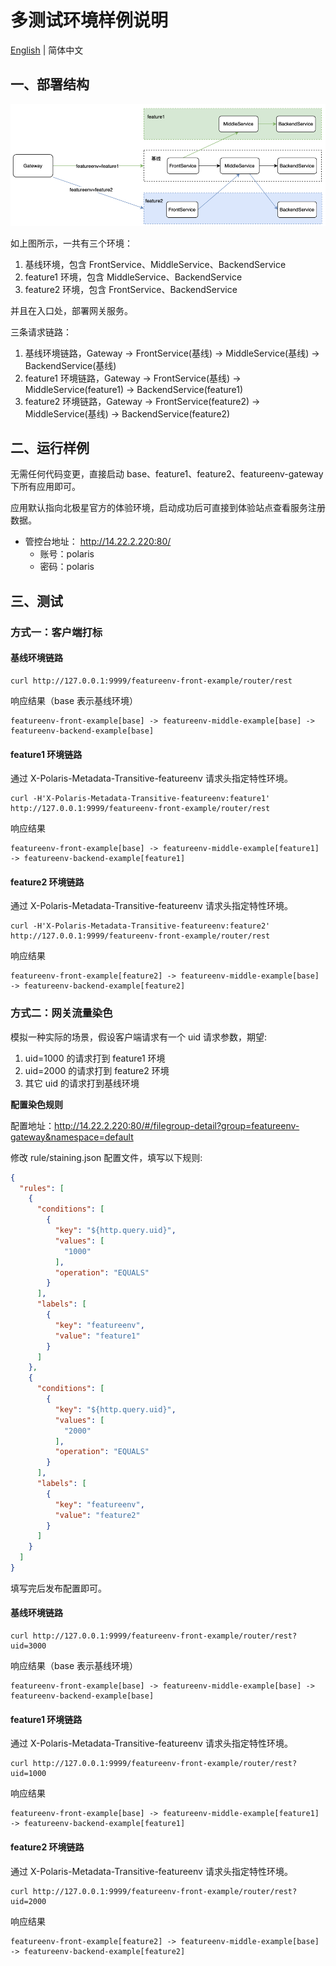 # 多测试环境样例说明

[English](./README.md) | 简体中文

## 一、部署结构

<img src="./imgs/structs.png"/>

如上图所示，一共有三个环境：

1. 基线环境，包含 FrontService、MiddleService、BackendService
2. feature1 环境，包含 MiddleService、BackendService
3. feature2 环境，包含 FrontService、BackendService

并且在入口处，部署网关服务。

三条请求链路：

1. 基线环境链路，Gateway -> FrontService(基线) -> MiddleService(基线) -> BackendService(基线)
2. feature1 环境链路，Gateway -> FrontService(基线) -> MiddleService(feature1) -> BackendService(feature1)
3. feature2 环境链路，Gateway -> FrontService(feature2) -> MiddleService(基线) -> BackendService(feature2)

## 二、运行样例

无需任何代码变更，直接启动 base、feature1、feature2、featureenv-gateway 下所有应用即可。

应用默认指向北极星官方的体验环境，启动成功后可直接到体验站点查看服务注册数据。

- 管控台地址： http://14.22.2.220:80/
    - 账号：polaris
    - 密码：polaris

## 三、测试

### 方式一：客户端打标

#### 基线环境链路

````
curl http://127.0.0.1:9999/featureenv-front-example/router/rest
````

响应结果（base 表示基线环境）

````
featureenv-front-example[base] -> featureenv-middle-example[base] -> featureenv-backend-example[base]
````

#### feature1 环境链路

通过 X-Polaris-Metadata-Transitive-featureenv 请求头指定特性环境。

````
curl -H'X-Polaris-Metadata-Transitive-featureenv:feature1' http://127.0.0.1:9999/featureenv-front-example/router/rest
````

响应结果

````
featureenv-front-example[base] -> featureenv-middle-example[feature1] -> featureenv-backend-example[feature1]
````

#### feature2 环境链路

通过 X-Polaris-Metadata-Transitive-featureenv 请求头指定特性环境。

````
curl -H'X-Polaris-Metadata-Transitive-featureenv:feature2' http://127.0.0.1:9999/featureenv-front-example/router/rest
````

响应结果

````
featureenv-front-example[feature2] -> featureenv-middle-example[base] -> featureenv-backend-example[feature2]
````

### 方式二：网关流量染色

模拟一种实际的场景，假设客户端请求有一个 uid 请求参数，期望:

1. uid=1000 的请求打到 feature1 环境
2. uid=2000 的请求打到 feature2 环境
3. 其它 uid 的请求打到基线环境

**配置染色规则**

配置地址：http://14.22.2.220:80/#/filegroup-detail?group=featureenv-gateway&namespace=default

修改 rule/staining.json 配置文件，填写以下规则:

````json
{
  "rules": [
    {
      "conditions": [
        {
          "key": "${http.query.uid}",
          "values": [
            "1000"
          ],
          "operation": "EQUALS"
        }
      ],
      "labels": [
        {
          "key": "featureenv",
          "value": "feature1"
        }
      ]
    },
    {
      "conditions": [
        {
          "key": "${http.query.uid}",
          "values": [
            "2000"
          ],
          "operation": "EQUALS"
        }
      ],
      "labels": [
        {
          "key": "featureenv",
          "value": "feature2"
        }
      ]
    }
  ]
}
````

填写完后发布配置即可。

#### 基线环境链路

````
curl http://127.0.0.1:9999/featureenv-front-example/router/rest?uid=3000
````

响应结果（base 表示基线环境）

````
featureenv-front-example[base] -> featureenv-middle-example[base] -> featureenv-backend-example[base]
````

#### feature1 环境链路

通过 X-Polaris-Metadata-Transitive-featureenv 请求头指定特性环境。

````
curl http://127.0.0.1:9999/featureenv-front-example/router/rest?uid=1000
````

响应结果

````
featureenv-front-example[base] -> featureenv-middle-example[feature1] -> featureenv-backend-example[feature1]
````

#### feature2 环境链路

通过 X-Polaris-Metadata-Transitive-featureenv 请求头指定特性环境。

````
curl http://127.0.0.1:9999/featureenv-front-example/router/rest?uid=2000
````

响应结果

````
featureenv-front-example[feature2] -> featureenv-middle-example[base] -> featureenv-backend-example[feature2]
````


